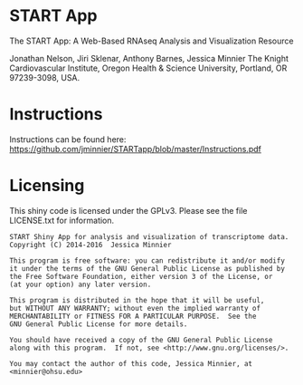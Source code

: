 # START App 

The START App: 
A Web-Based RNAseq Analysis 
and Visualization Resource

Jonathan Nelson, Jiri Sklenar, Anthony Barnes, Jessica Minnier
The Knight Cardiovascular Institute, Oregon Health & Science University, Portland, OR 97239-3098, USA.

# Instructions

Instructions can be found here: <https://github.com/jminnier/STARTapp/blob/master/Instructions.pdf> 


# Licensing

This shiny code is licensed under the GPLv3. Please see the file LICENSE.txt for
information.

    START Shiny App for analysis and visualization of transcriptome data.
    Copyright (C) 2014-2016  Jessica Minnier

    This program is free software: you can redistribute it and/or modify
    it under the terms of the GNU General Public License as published by
    the Free Software Foundation, either version 3 of the License, or
    (at your option) any later version.

    This program is distributed in the hope that it will be useful,
    but WITHOUT ANY WARRANTY; without even the implied warranty of
    MERCHANTABILITY or FITNESS FOR A PARTICULAR PURPOSE.  See the
    GNU General Public License for more details.

    You should have received a copy of the GNU General Public License
    along with this program.  If not, see <http://www.gnu.org/licenses/>.

    You may contact the author of this code, Jessica Minnier, at <minnier@ohsu.edu>

